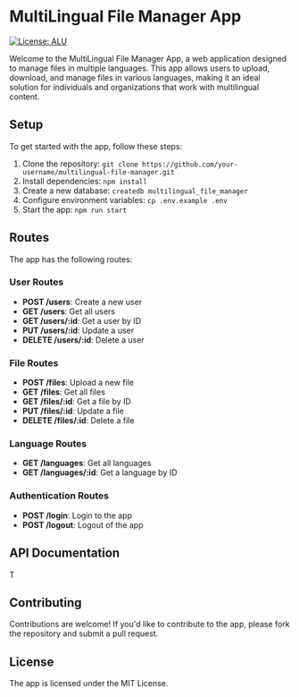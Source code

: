 # MultiLingual File Manager App

[![License: ALU](https://img.shields.io/badge/License-MIT-yellow.svg)](https://opensource.org/licenses/MIT)

Welcome to the MultiLingual File Manager App, a web application designed to manage files in multiple languages. This app allows users to upload, download, and manage files in various languages, making it an ideal solution for individuals and organizations that work with multilingual content.

## Setup

To get started with the app, follow these steps:

1. Clone the repository: `git clone https://github.com/your-username/multilingual-file-manager.git`
2. Install dependencies: `npm install`
3. Create a new database: `createdb multilingual_file_manager`
4. Configure environment variables: `cp .env.example .env`
5. Start the app: `npm run start`

## Routes

The app has the following routes:

### User Routes

* **POST /users**: Create a new user
* **GET /users**: Get all users
* **GET /users/:id**: Get a user by ID
* **PUT /users/:id**: Update a user
* **DELETE /users/:id**: Delete a user

### File Routes

* **POST /files**: Upload a new file
* **GET /files**: Get all files
* **GET /files/:id**: Get a file by ID
* **PUT /files/:id**: Update a file
* **DELETE /files/:id**: Delete a file

### Language Routes

* **GET /languages**: Get all languages
* **GET /languages/:id**: Get a language by ID

### Authentication Routes

* **POST /login**: Login to the app
* **POST /logout**: Logout of the app

## API Documentation

T
## Contributing

Contributions are welcome! If you'd like to contribute to the app, please fork the repository and submit a pull request.

## License

The app is licensed under the MIT License.